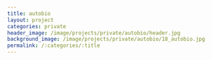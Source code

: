 ```yaml
---
title: autobio
layout: project
categories: private
header_image: /image/projects/private/autobio/header.jpg
background_image: /image/projects/private/autobio/18_autobio.jpg
permalink: /:categories/:title
---
```

